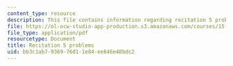 ```yaml
---
content_type: resource
description: This file contains information regarding recitation 5 problems.
file: https://ol-ocw-studio-app-production.s3.amazonaws.com/courses/15-053-optimization-methods-in-management-science-spring-2013/bb3c1ab7936976d11e84ee646e48bdc2_MIT15_053S13_rec05.pdf
file_type: application/pdf
resourcetype: Document
title: Recitation 5 problems
uid: bb3c1ab7-9369-76d1-1e84-ee646e48bdc2
---
```

